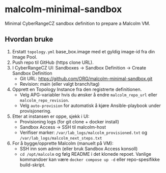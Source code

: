 # malcolm-minimal-sandbox
Minimal CyberRangeCZ sandbox definition to prepare a Malcolm VM.

## Hvordan bruke
1. Erstatt `topology.yml` base_box.image med et gyldig image-id fra din Image Pool.
2. Push repo til GitHub (https clone URL).
3. I CyberRangeCZ UI: Sandboxes → Sandbox Definition → Create Sandbox Definition
   - Git URL: https://github.com/ORG/malcolm-minimal-sandbox.git
   - Revision: main (eller valgt branch/tag)
4. Opprett en Topology Instance fra den registrerte definitionen.
   - Velg APG-variabler hvis du ønsker å endre `malcolm_repo_url` eller `malcolm_repo_revision`.
   - Velg `auto-provision` for automatisk å kjøre Ansible-playbook under provisjonering.
5. Etter at instansen er oppe, sjekk i UI:
   - Provisioning logs (for git clone + docker install)
   - Sandbox Access → SSH til malcolm-host
   - Verifiser marker: `/var/lab_logs/malcolm_provisioned.txt` og `/var/lab_logs/malcolm_next_steps.txt`
6. For å bygge/opprette Malcolm (manuelt på VM):
   - SSH inn som admin (eller bruk Sandbox Access konsoll)
   - `cd /opt/malcolm` og følg README i det klonede repoet. Vanlige kommandoer kan være `docker compose up -d` eller repo-spesifikke build-skript.
